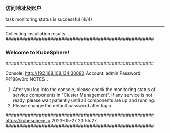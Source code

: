 
### 访问地址及账户

task monitoring status is successful  (4/4)
**************************************************
Collecting installation results ...
#####################################################
###              Welcome to KubeSphere!           ###
#####################################################

Console: http://192.168.108.134:30880
Account: admin
Password: P@88w0rd
NOTES：
1. After you log into the console, please check the
   monitoring status of service components in
   "Cluster Management". If any service is not
   ready, please wait patiently until all components
   are up and running.
2. Please change the default password after login.

#####################################################
https://kubesphere.io             2023-05-27 23:55:27
#####################################################    